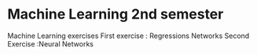 # Machine Learning 2nd semester
 Machine Learning exercises
 First exercise : Regressions Networks
 Second Exercise :Neural Networks

